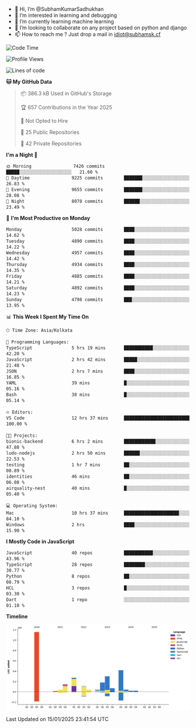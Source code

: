 - 👋 Hi, I’m @SubhamKumarSadhukhan
- 👀 I’m interested in learning and debugging
- 🌱 I’m currently learning machine learning
- 💞️ I’m looking to collaborate on any project based on python and django
- 📫 How to reach me ?
      Just drop a mail in idiot@subhamsk.cf

<!---
SubhamKumarSadhukhan/SubhamKumarSadhukhan is a ✨ special ✨ repository because its `README.md` (this file) appears on your GitHub profile.
You can click the Preview link to take a look at your changes.
--->


<!--START_SECTION:waka-->
![Code Time](http://img.shields.io/badge/Code%20Time-2%2C709%20hrs%2058%20mins-blue)

![Profile Views](http://img.shields.io/badge/Profile%20Views-0-blue)

![Lines of code](https://img.shields.io/badge/From%20Hello%20World%20I%27ve%20Written-2.8%20million%20lines%20of%20code-blue)

**🐱 My GitHub Data** 

> 📦 386.3 kB Used in GitHub's Storage 
 > 
> 🏆 657 Contributions in the Year 2025
 > 
> 🚫 Not Opted to Hire
 > 
> 📜 25 Public Repositories 
 > 
> 🔑 42 Private Repositories 
 > 
**I'm a Night 🦉** 

```text
🌞 Morning                7426 commits        █████░░░░░░░░░░░░░░░░░░░░   21.60 % 
🌆 Daytime                9225 commits        ███████░░░░░░░░░░░░░░░░░░   26.83 % 
🌃 Evening                9655 commits        ███████░░░░░░░░░░░░░░░░░░   28.08 % 
🌙 Night                  8078 commits        ██████░░░░░░░░░░░░░░░░░░░   23.49 % 
```
📅 **I'm Most Productive on Monday** 

```text
Monday                   5028 commits        ████░░░░░░░░░░░░░░░░░░░░░   14.62 % 
Tuesday                  4890 commits        ████░░░░░░░░░░░░░░░░░░░░░   14.22 % 
Wednesday                4957 commits        ████░░░░░░░░░░░░░░░░░░░░░   14.42 % 
Thursday                 4934 commits        ████░░░░░░░░░░░░░░░░░░░░░   14.35 % 
Friday                   4885 commits        ████░░░░░░░░░░░░░░░░░░░░░   14.21 % 
Saturday                 4892 commits        ████░░░░░░░░░░░░░░░░░░░░░   14.23 % 
Sunday                   4798 commits        ███░░░░░░░░░░░░░░░░░░░░░░   13.95 % 
```


📊 **This Week I Spent My Time On** 

```text
🕑︎ Time Zone: Asia/Kolkata

💬 Programming Languages: 
TypeScript               5 hrs 19 mins       ███████████░░░░░░░░░░░░░░   42.20 % 
JavaScript               2 hrs 42 mins       █████░░░░░░░░░░░░░░░░░░░░   21.48 % 
JSON                     2 hrs 7 mins        ████░░░░░░░░░░░░░░░░░░░░░   16.85 % 
YAML                     39 mins             █░░░░░░░░░░░░░░░░░░░░░░░░   05.16 % 
Bash                     38 mins             █░░░░░░░░░░░░░░░░░░░░░░░░   05.14 % 

🔥 Editors: 
VS Code                  12 hrs 37 mins      █████████████████████████   100.00 % 

🐱‍💻 Projects: 
bionic-backend           6 hrs 2 mins        ████████████░░░░░░░░░░░░░   47.88 % 
ludo-nodejs              2 hrs 50 mins       ██████░░░░░░░░░░░░░░░░░░░   22.53 % 
testing                  1 hr 7 mins         ██░░░░░░░░░░░░░░░░░░░░░░░   08.89 % 
identities               46 mins             ██░░░░░░░░░░░░░░░░░░░░░░░   06.08 % 
airquality-nest          40 mins             █░░░░░░░░░░░░░░░░░░░░░░░░   05.40 % 

💻 Operating System: 
Mac                      10 hrs 37 mins      █████████████████████░░░░   84.10 % 
Windows                  2 hrs               ████░░░░░░░░░░░░░░░░░░░░░   15.90 % 
```

**I Mostly Code in JavaScript** 

```text
JavaScript               40 repos            ███████████░░░░░░░░░░░░░░   43.96 % 
TypeScript               28 repos            ████████░░░░░░░░░░░░░░░░░   30.77 % 
Python                   8 repos             ██░░░░░░░░░░░░░░░░░░░░░░░   08.79 % 
HCL                      3 repos             █░░░░░░░░░░░░░░░░░░░░░░░░   03.30 % 
Dart                     1 repo              ░░░░░░░░░░░░░░░░░░░░░░░░░   01.10 % 
```



**Timeline**

![Lines of Code chart](https://raw.githubusercontent.com/SubhamKumarSadhukhan/SubhamKumarSadhukhan/main/assets/bar_graph.png)


 Last Updated on 15/01/2025 23:41:54 UTC
<!--END_SECTION:waka-->
